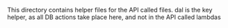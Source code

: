 This directory contains helper files for the API called files.  dal is the key helper, 
as all DB actions take place here, and not in the API called lambdas
